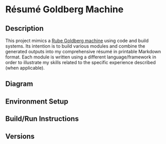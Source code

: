 # Résumé Goldberg Machine

## Description

This project mimics a [Rube Goldberg machine](https://en.wikipedia.org/wiki/Rube_Goldberg_machine) using code and build 
systems. Its intention is to build various modules and combine the generated outputs into my comprehensive résumé in 
printable Markdown format. Each module is written using a different language/framework in order to illustrate my skills 
related to the specific experience described (when applicable).

## Diagram

## Environment Setup

## Build/Run Instructions

## Versions
